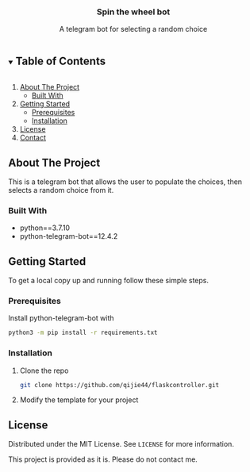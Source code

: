 <h3 align="center">Spin the wheel bot</h3>
<p align="center">
  A telegram bot for selecting a random choice
<p>

<!-- TABLE OF CONTENTS -->
<details open="open">
  <summary><h2 style="display: inline-block">Table of Contents</h2></summary>
  <ol>
    <li>
      <a href="#about-the-project">About The Project</a>
      <ul>
        <li><a href="#built-with">Built With</a></li>
      </ul>
    </li>
    <li>
      <a href="#getting-started">Getting Started</a>
      <ul>
        <li><a href="#prerequisites">Prerequisites</a></li>
        <li><a href="#installation">Installation</a></li>
      </ul>
    </li>
    <li><a href="#license">License</a></li>
    <li><a href="#contact">Contact</a></li>
  </ol>
</details>

<!-- ABOUT THE PROJECT -->
## About The Project

This is a telegram bot that allows the user to populate the choices, then selects a random choice from it.

### Built With

* python==3.7.10
* python-telegram-bot==12.4.2

<!-- GETTING STARTED -->
## Getting Started

To get a local copy up and running follow these simple steps.

### Prerequisites
Install python-telegram-bot with
```sh
python3 -m pip install -r requirements.txt
```

### Installation

1. Clone the repo
   ```sh
   git clone https://github.com/qijie44/flaskcontroller.git
   ```
2. Modify the template for your project

<!-- LICENSE -->
## License

Distributed under the MIT License. See `LICENSE` for more information.

This project is provided as it is. Please do not contact me.